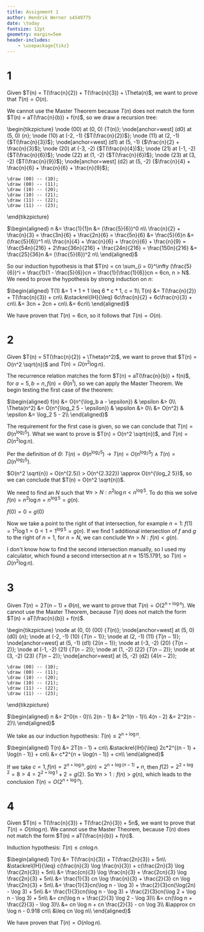 ```yaml
---
title: Assignment 1
author: Hendrik Werner s4549775
date: \today
fontsize: 12pt
geometry: margin=5em
header-includes:
	- \usepackage{tikz}
---
```


# 1
Given $T(n) = T(\frac{n}{2}) + T(\frac{n}{3}) + \Theta(n)$, we want to prove that $T(n) = O(n)$.

We cannot use the Master Theorem because $T(n)$ does not match the form $T(n) = aT(\frac{n}{b}) + f(n)$, so we draw a recursion tree:

\begin{tikzpicture}
	\node (00) at (0, 0) {T(n)};
	\node[anchor=west] (d0) at (5, 0) {$n$};
	\node (10) at (-2, -1) {$T(\frac{n}{2})$};
	\node (11) at (2, -1) {$T(\frac{n}{3})$};
	\node[anchor=west] (d1) at (5, -1) {$\frac{n}{2} + \frac{n}{3}$};
	\node (20) at (-3, -2) {$T(\frac{n}{4})$};
	\node (21) at (-1, -2) {$T(\frac{n}{6})$};
	\node (22) at (1, -2) {$T(\frac{n}{6})$};
	\node (23) at (3, -2) {$T(\frac{n}{9})$};
	\node[anchor=west] (d2) at (5, -2) {$\frac{n}{4} + \frac{n}{6} + \frac{n}{6} + \frac{n}{9}$};

	\draw (00) -- (10);
	\draw (00) -- (11);
	\draw (10) -- (20);
	\draw (10) -- (21);
	\draw (11) -- (22);
	\draw (11) -- (23);
\end{tikzpicture}

$\begin{aligned}
	n &= \frac{1}{1}n &= (\frac{5}{6})^0 n\\
	\frac{n}{2} + \frac{n}{3} = \frac{3n}{6} + \frac{2n}{6} = \frac{5n}{6} &= \frac{5}{6}n &= (\frac{5}{6})^1 n\\
	\frac{n}{4} + \frac{n}{6} + \frac{n}{6} + \frac{n}{9} = \frac{54n}{216} + 2\frac{36n}{216} + \frac{24n}{216} = \frac{150n}{216} &= \frac{25}{36}n &= (\frac{5}{6})^2 n\\ 
\end{aligned}$

So our induction hypothesis is that $T(n) = cn \sum_{i = 0}^\infty (\frac{5}{6})^i = \frac{1}{1 - \frac{5}{6}}cn = \frac{1}{\frac{1}{6}}cn = 6cn, n > N$. We need to prove the hypothesis by strong induction on $n$:

$\begin{aligned}
	T(1) &= 1 + 1 + 1 \leq 6 * c * 1, c = 1\\
	T(n) &= T(\frac{n}{2}) + T(\frac{n}{3}) + cn\\
	&\stackrel{IH}{\leq} 6c\frac{n}{2} + 6c\frac{n}{3} + cn\\
	&= 3cn + 2cn + cn\\
	&= 6cn\\
\end{aligned}$

We have proven that $T(n) = 6cn$, so it follows that $T(n) = O(n)$.

# 2
Given $T(n) = 5T(\frac{n}{2}) + \Theta(n^2)$, we want to prove that $T(n) = O(n^2 \sqrt{n})$ and $T(n) = \Omega(n^2 \log n)$.

The recurrence relation matches the form $T(n) = aT(\frac{n}{b}) + f(n)$, for $a = 5, b = n, f(n) = \Theta(n^1)$, so we can apply the Master Theorem. We begin testing the first case of the theorem:

$\begin{aligned}
	f(n) &= O(n^{\log_b a - \epsilon}) & \epsilon &> 0\\
	\Theta(n^2) &= O(n^{\log_2 5 - \epsilon}) & \epsilon &> 0\\
	&= O(n^2) & \epsilon &= \log_2 5 - 2\\
\end{aligned}$

The requirement for the first case is given, so we can conclude that $T(n) = \Theta(n^{\log_2 5})$. What we want to prove is $T(n) = O(n^2 \sqrt{n})$, and $T(n) = \Omega(n^2 \log n)$.

Per the definition of $\Theta$: $T(n) = \Theta(n^{\log_2 5}) \rightarrow T(n) = O(n^{\log_2 5}) \land T(n) = \Omega(n^{\log_2 5})$.

$O(n^2 \sqrt{n}) = O(n^{2.5}) > O(n^{2.322}) \approx O(n^{\log_2 5})$, so we can conclude that $T(n) = O(n^2 \sqrt{n})$.

We need to find an $N$ such that $\forall n > N: n^2 \log n < n^{\log 5}$. To do this we solve $f(n) = n^2 \log n = n^{\log 5} = g(n)$.

$f(0) = 0 = g(0)$

Now we take a point to the right of that intersection, for example $n = 1$: $f(1) = 1^2 \log 1 = 0 < 1 = 1^{\log 5} = g(n)$. If we find 1 additional intersection of $f$ and $g$ to the right of $n = 1$, for $n = N$, we can conclude $\forall n > N: f(n) < g(n)$.

I don't know how to find the second intersection manually, so I used my calculator, which found a second intersection at $n \approx 1515.1791$, so $T(n) = \Omega(n^2 \log n)$.

# 3
Given $T(n) = 2T(n - 1) + \Theta(n)$, we want to prove that $T(n) = O(2^{n + \log n})$. We cannot use the Master Theorem, because $T(n)$ does not match the form $T(n) = aT(\frac{n}{b}) + f(n)$.

\begin{tikzpicture}
	\node at (0, 0) (00) {$T(n)$};
	\node[anchor=west] at (5, 0) (d0) {$n$};
	\node at (-2, -1) (10) {$T(n - 1)$};
	\node at (2, -1) (11) {$T(n - 1)$};
	\node[anchor=west] at (5, -1) (d1) {$2(n - 1)$};
	\node at (-3, -2) (20) {$T(n - 2)$};
	\node at (-1, -2) (21) {$T(n - 2)$};
	\node at (1, -2) (22) {$T(n - 2)$};
	\node at (3, -2) (23) {$T(n - 2)$};
	\node[anchor=west] at (5, -2) (d2) {$4(n - 2)$};

	\draw (00) -- (10);
	\draw (00) -- (11);
	\draw (10) -- (20);
	\draw (10) -- (21);
	\draw (11) -- (22);
	\draw (11) -- (23);
\end{tikzpicture}

$\begin{aligned}
	n &= 2^0(n - 0)\\
	2(n - 1) &= 2^1(n - 1)\\
	4(n - 2) &= 2^2(n - 2)\\
\end{aligned}$

We take as our induction hypothesis: $T(n) \leq 2^{n + \log n}$.

$\begin{aligned}
	T(n) &= 2T(n - 1) + cn\\
	&\stackrel{IH}{\leq} 2c*2^{(n - 1) + \log(n - 1)} + cn\\
	&= c*2^{n + \log(n - 1)} + cn\\
\end{aligned}$

If we take $c = 1, f(n) = 2^{n + \log n}, g(n) = 2^{n + \log (n - 1)} + n$, then $f(2) = 2^{2 + \log 2} = 8 > 4 = 2^{2 + \log 1} + 2 = g(2)$. So $\forall n > 1: f(n) > g(n)$, which leads to the conclusion $T(n) = O(2^{n + \log n})$.

# 4
Given $T(n) = T(\frac{n}{3}) + T(\frac{2n}{3}) + 5n$, we want to prove that $T(n) = O(n \log n)$. We cannot use the Master Theorem, because $T(n)$ does not match the form $T(n) = aT(\frac{n}{b}) + f(n)$.

Induction hypothesis: $T(n) \leq cn \log n$.

$\begin{aligned}
	T(n) &= T(\frac{n}{3}) + T(\frac{2n}{3}) + 5n\\
	&\stackrel{IH}{\leq} c(\frac{n}{3} \log \frac{n}{3}) + c(\frac{2n}{3} \log \frac{2n}{3}) + 5n\\
	&= \frac{cn}{3} \log \frac{n}{3} + \frac{2cn}{3} \log \frac{2n}{3} + 5n\\
	&= \frac{1}{3} cn \log \frac{n}{3} + \frac{2}{3} cn \log \frac{2n}{3} + 5n\\
	&= \frac{1}{3}cn(\log n - \log 3) + \frac{2}{3}cn(\log(2n) - \log 3) + 5n\\
	&= \frac{1}{3}cn(\log n - \log 3) + \frac{2}{3}cn(\log 2 + \log n - \log 3) + 5n\\
	&= cn(\log n + \frac{2}{3} \log 2 - \log 3)\\
	&= cn(\log n + \frac{2}{3} - \log 3)\\
	&= cn \log n + cn \frac{2}{3} - cn \log 3\\
	&\approx cn \log n - 0.918 cn\\
	&\leq cn \log n\\
\end{aligned}$

We have proven that $T(n) = O(n \log n)$.
